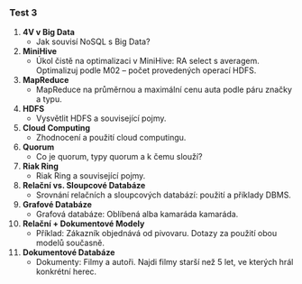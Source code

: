 ### **Test 3**

1. **4V v Big Data**
   - Jak souvisí NoSQL s Big Data?
2. **MiniHive**
   - Úkol čistě na optimalizaci v MiniHive: RA select s averagem. Optimalizuj podle M02 – počet provedených operací HDFS.
3. **MapReduce**
   - MapReduce na průměrnou a maximální cenu auta podle páru značky a typu.
4. **HDFS**
   - Vysvětlit HDFS a související pojmy.
5. **Cloud Computing**
   - Zhodnocení a použití cloud computingu.
6. **Quorum**
   - Co je quorum, typy quorum a k čemu slouží?
7. **Riak Ring**
   - Riak Ring a související pojmy.
8. **Relační vs. Sloupcové Databáze**
   - Srovnání relačních a sloupcových databází: použití a příklady DBMS.
9. **Grafové Databáze**
   - Grafová databáze: Oblíbená alba kamaráda kamaráda.
10. **Relační + Dokumentové Modely**
    - Příklad: Zákazník objednává od pivovaru. Dotazy za použití obou modelů současně.
11. **Dokumentové Databáze**
    - Dokumenty: Filmy a autoři. Najdi filmy starší než 5 let, ve kterých hrál konkrétní herec.
